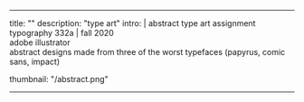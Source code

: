 ---

title: ""
description: "type art"
intro: |
 abstract type art assignment <br>
 typography 332a | fall 2020 <br>
 adobe illustrator <br>
 abstract designs made from three of the worst typefaces (papyrus, comic sans, impact)

thumbnail: "/abstract.png"

---